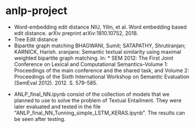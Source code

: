 # anlp-project

- Word-embedding edit distance
  NIU, Yilin, et al. Word embedding based edit distance. arXiv preprint arXiv:1810.10752, 2018.
- Tree Edit distance
- Bipartite graph matching
  BHAGWANI, Sumit; SATAPATHY, Shrutiranjan; KARNICK, Harish. sranjans: Semantic textual similarity using maximal weighted bipartite graph matching. In: * SEM 2012: The First Joint Conference on Lexical and Computational Semantics–Volume 1: Proceedings of the main conference and the shared task, and Volume 2: Proceedings of the Sixth International Workshop on Semantic Evaluation (SemEval 2012). 2012. S. 579-585.
  
  
* ANLP_final_NN.ipynb consist of the collection of models that we planned to use to solve the problem of Textual Entailment. They were later evaluated and tested in the file "ANLP_final_NN_Tunning_simple_LSTM_KERAS.ipynb". The results can be seen after testing.
